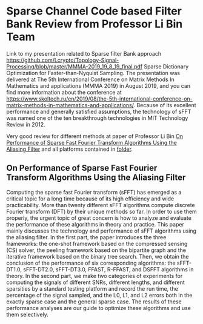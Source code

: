 # Sparse Channel Code based Filter Bank Review from Professor Li Bin Team

Link to my presentation related to Sparse filter Bank approach https://github.com/Lcrypto/Topology-Signal-Processing/blob/master/MMMA-2019_19_8_19_final.pdf
Sparse Dictionary Optimization for Faster-than-Nyquist Sampling. The presentation was delivered at The 5th International Conference on Matrix Methods In Mathematics and applications (MMMA 2019) in August 2019, and you can find more information about the conference at https://www.skoltech.ru/en/2019/08/the-5th-international-conference-on-matrix-methods-in-mathematics-and-applications/.
Because of its excellent performance and generally satisfied assumptions, the technology of sFFT was named one of the ten breakthrough technologies in MIT Technology Review in 2012.

Very good review for different methods at paper of Professor Li Bin [On Performance of Sparse Fast Fourier Transform Algorithms Using the Aliasing Filter](https://www.mdpi.com/2079-9292/10/9/1117) 
and all platforms contained in [folder](https://github.com/Lcrypto/Sparse_Filter_Bank_Review/tree/main/Sparse%20Filter%20Bank%20platforms%20and%20exp%20data).



## On Performance of Sparse Fast Fourier Transform Algorithms Using the Aliasing Filter
Computing the sparse fast Fourier transform (sFFT) has emerged as a critical topic for a long time because of its high efficiency and wide practicability. More than twenty different sFFT algorithms compute discrete Fourier transform (DFT) by their unique methods so far. In order to use them properly, the urgent topic of great concern is how to analyze and evaluate the performance of these algorithms in theory and practice. This paper mainly discusses the technology and performance
of sFFT algorithms using the aliasing filter. In the first part, the paper introduces the three frameworks: the one-shot framework based on the compressed sensing (CS) solver, the peeling framework based on the bipartite graph and the iterative framework based on the binary tree search. Then, we obtain the conclusion of the performance of six corresponding algorithms: the sFFT-DT1.0, sFFT-DT2.0, sFFT-DT3.0, FFAST, R-FFAST, and DSFFT algorithms in theory. In the second part, we make two categories of experiments for computing the signals of different SNRs, different lengths, and different sparsities by a standard testing platform and record the run time, the percentage of the signal sampled, and the L0, L1, and L2 errors both in the exactly sparse case and the general sparse case. The results of these performance analyses are our guide to optimize these algorithms and use them selectively.
